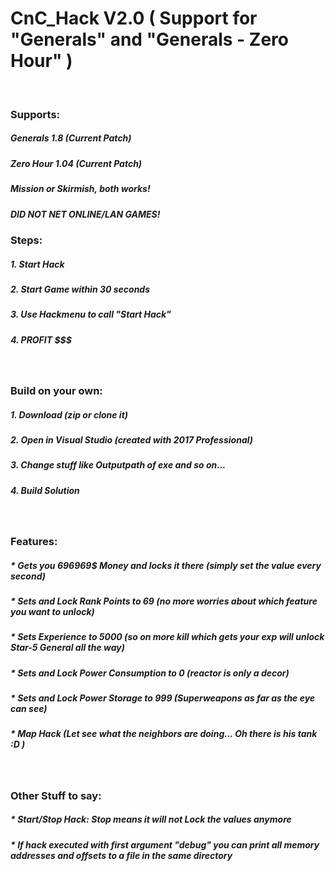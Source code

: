 # CnC_Hack V2.0 ( Support for "Generals" and "Generals - Zero Hour" )
<br/>

### Supports:
##### Generals 1.8 (Current Patch)
##### Zero Hour 1.04 (Current Patch)
##### Mission or Skirmish, both works!
##### DID NOT NET ONLINE/LAN GAMES!

### Steps:
##### 1. Start Hack
##### 2. Start Game within 30 seconds
##### 3. Use Hackmenu to call "Start Hack"
##### 4. PROFIT $$$
<br/>

### Build on your own:
##### 1. Download (zip or clone it)
##### 2. Open in Visual Studio (created with 2017 Professional)
##### 3. Change stuff like Outputpath of exe and so on...
##### 4. Build Solution
<br/>

### Features:
##### * Gets you 696969$ Money and locks it there (simply set the value every second)
##### * Sets and Lock Rank Points to 69 (no more worries about which feature you want to unlock)
##### * Sets Experience to 5000 (so on more kill *which gets your exp* will unlock Star-5 General all the way)
##### * Sets and Lock Power Consumption to 0 (reactor is only a decor)
##### * Sets and Lock Power Storage to 999 (Superweapons as far as the eye can see)
##### * Map Hack (Let see what the neighbors are doing... Oh there is his tank :D )<br/>
<br/>

### Other Stuff to say:
##### * Start/Stop Hack: Stop means it will not Lock the values anymore
##### * If hack executed with first argument "debug" you can print all memory addresses and offsets to a file in the same directory
 

